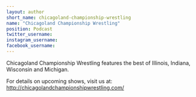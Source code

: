 ```yaml
---
layout: author
short_name: chicagoland-championship-wrestling
name: "Chicagoland Championship Wrestling"
position: Podcast
twitter_username:
instagram_username:
facebook_username:
---
```

Chicagoland Championship Wrestling features the best of Illinois, Indiana, Wisconsin and Michigan.

For details on upcoming shows, visit us at:
<http://chicagolandchampionshipwrestling.com/>
